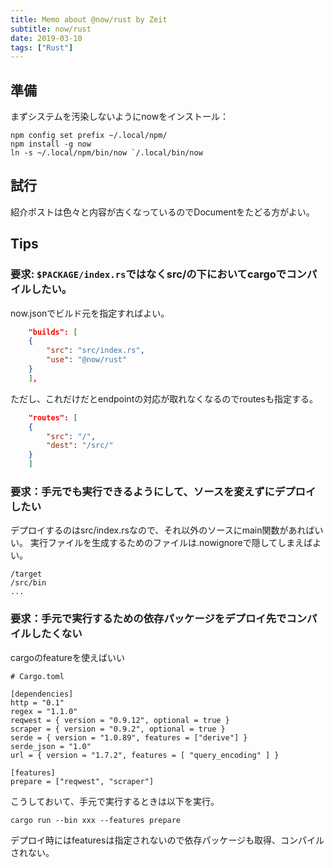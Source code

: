 ```yaml
---
title: Memo about @now/rust by Zeit
subtitle: now/rust
date: 2019-03-10
tags: ["Rust"]
---
```


## 準備

まずシステムを汚染しないようにnowをインストール：

```
npm config set prefix ~/.local/npm/
npm install -g now
ln -s ~/.local/npm/bin/now `/.local/bin/now
```

## 試行

紹介ポストは色々と内容が古くなっているのでDocumentをたどる方がよい。

## Tips

### 要求: `$PACKAGE/index.rs`ではなくsrc/の下においてcargoでコンパイルしたい。

now.jsonでビルド元を指定すればよい。

```json
    "builds": [
	{
	    "src": "src/index.rs",
	    "use": "@now/rust"
	}
    ],
```

ただし、これだけだとendpointの対応が取れなくなるのでroutesも指定する。

```json
    "routes": [
	{
	    "src": "/",
	    "dest": "/src/"
	}
    ]
```

### 要求：手元でも実行できるようにして、ソースを変えずにデプロイしたい

デプロイするのはsrc/index.rsなので、それ以外のソースにmain関数があればいい。
実行ファイルを生成するためのファイルは.nowignoreで隠してしまえばよい。

```
/target
/src/bin
...
```

### 要求：手元で実行するための依存パッケージをデプロイ先でコンパイルしたくない

cargoのfeatureを使えばいい


```
# Cargo.toml

[dependencies]
http = "0.1"
regex = "1.1.0"
reqwest = { version = "0.9.12", optional = true }
scraper = { version = "0.9.2", optional = true }
serde = { version = "1.0.89", features = ["derive"] }
serde_json = "1.0"
url = { version = "1.7.2", features = [ "query_encoding" ] }

[features]
prepare = ["reqwest", "scraper"]
```

こうしておいて、手元で実行するときは以下を実行。

```
cargo run --bin xxx --features prepare
```

デプロイ時にはfeaturesは指定されないので依存パッケージも取得、コンパイルされない。
